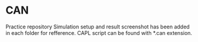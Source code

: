 # CAN
Practice repository
Simulation setup and result screenshot has been added in each folder for refference.
CAPL script can be found with *.can extension.
